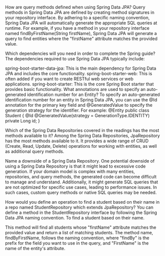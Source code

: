 How are query methods defined when using Spring Data JPA?
Query methods in Spring Data JPA are defined by creating method signatures in your repository interface. By adhering to a specific naming convention, Spring Data JPA will automatically generate the appropriate SQL queries at runtime. For example, if you have a method in your repository interface named findByFirstName(String firstName), Spring Data JPA will generate a query to find entities where the "firstName" attribute matches the provided value.

Which dependencies will you need in order to complete the Spring guide?
The dependencies required to use Spring Data JPA typically include:

spring-boot-starter-data-jpa: This is the main dependency for Spring Data JPA and includes the core functionality.
spring-boot-starter-web: This is often added if you want to create RESTful web services or web applications.
spring-boot-starter: This is the core Spring Boot starter that provides basic functionality.
What annotations are used to specify an auto-generated identification number for an Entity?
To specify an auto-generated identification number for an entity in Spring Data JPA, you can use the @Id annotation for the primary key field and @GeneratedValue to specify the generation strategy for the identifier. For example:
@Entity
public class Student {
    @Id
    @GeneratedValue(strategy = GenerationType.IDENTITY)
    private Long id;
}

Which of the Spring Data Repositories covered in the readings has the most methods available to it?
Among the Spring Data Repositories, JpaRepository has the most methods available to it. It provides a wide range of CRUD (Create, Read, Update, Delete) operations for working with entities, as well as additional query methods.

Name a downside of a Spring Data Repository.
One potential downside of using a Spring Data Repository is that it might lead to excessive code generation. If your domain model is complex with many entities, repositories, and query methods, the generated code can become difficult to manage and understand. Additionally, it might generate SQL queries that are not optimized for specific use cases, leading to performance issues. In such cases, custom query methods or native SQL queries may be needed.

How would you define an operation to find a student based on their name in a repo named StudentRepository which extends JpaRepository?
You can define a method in the StudentRepository interface by following the Spring Data JPA naming convention. To find a student based on their name.

This method will find all students whose "firstName" attribute matches the provided value and return a list of matching students. The method name, findByFirstName, follows the naming convention, where "findBy" is the prefix for the field you want to use in the query, and "FirstName" is the name of the entity's attribute.






